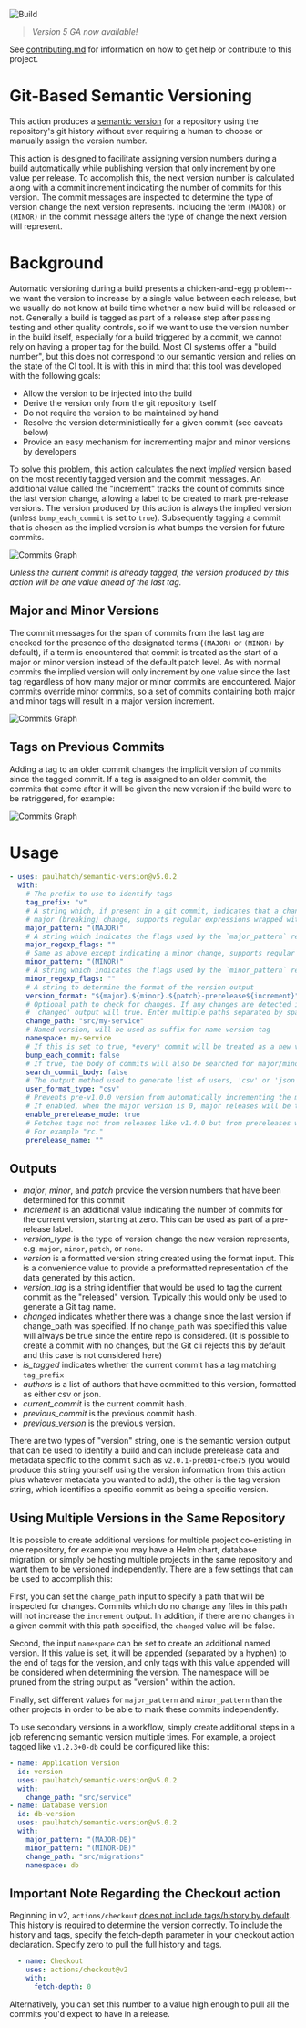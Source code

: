 ![Build](https://github.com/PaulHatch/semantic-version/workflows/Build/badge.svg)

> *Version 5 GA now available!*

See [contributing.md](contributing.md) for information on how to get help or contribute to this project.

# Git-Based Semantic Versioning

This action produces a [semantic version](https://semver.org) for a repository
using the repository's git history without ever requiring a human to choose or
manually assign the version number.

This action is designed to facilitate assigning version numbers during a build
automatically while publishing version that only increment by one value per
release. To accomplish this, the next version number is calculated along with
a commit increment indicating the number of commits for this version. The
commit messages are inspected to determine the type of version change the next
version represents. Including the term `(MAJOR)` or `(MINOR)` in the commit
message alters the type of change the next version will represent.

# Background

Automatic versioning during a build presents a chicken-and-egg problem--we
want the version to increase by a single value between each release, but we
usually do not know at build time whether a new build will be released or not.
Generally a build is tagged as part of a release step after passing testing and
other quality controls, so if we want to use the version number in the build
itself, especially for a build triggered by a commit, we cannot rely on having
a proper tag for the build. Most CI systems offer a "build number", but this
does not correspond to our semantic version and relies on the state of the CI
tool. It is with this in mind that this tool was developed with the following
goals:

- Allow the version to be injected into the build
- Derive the version only from the git repository itself
- Do not require the version to be maintained by hand
- Resolve the version deterministically for a given commit (see caveats below)
- Provide an easy mechanism for incrementing major and minor versions by developers

To solve this problem, this action calculates the next _implied_ version based on
the most recently tagged version and the commit messages. An additional value called
the "increment" tracks the count of commits since the last version change, allowing
a label to be created to mark pre-release versions. The version produced by this
action is always the implied version (unless `bump_each_commit` is set to `true`).
Subsequently tagging a commit that is chosen as the implied version is what bumps
the version for future commits.

![Commits Graph](versioning.drawio.svg?raw=true)

_Unless the current commit is already tagged, the version produced by this action will be one value ahead of the last tag._

## Major and Minor Versions

The commit messages for the span of commits from the last tag are checked for the
presence of the designated terms (`(MAJOR)` or `(MINOR)` by default), if a term
is encountered that commit is treated as the start of a major or minor version
instead of the default patch level. As with normal commits the implied version
will only increment by one value since the last tag regardless of how many major
or minor commits are encountered. Major commits override minor commits, so a set
of commits containing both major and minor tags will result in a major version
increment.

![Commits Graph](minor.drawio.svg?raw=true)

## Tags on Previous Commits

Adding a tag to an older commit changes the implicit version of commits since the
tagged commit. If a tag is assigned to an older commit, the commits that come after
it will be given the new version if the build were to be retriggered, for example:

![Commits Graph](tagging.drawio.svg?raw=true)

# Usage

<!-- start usage -->

```yaml
- uses: paulhatch/semantic-version@v5.0.2
  with:
    # The prefix to use to identify tags
    tag_prefix: "v"
    # A string which, if present in a git commit, indicates that a change represents a
    # major (breaking) change, supports regular expressions wrapped with '/'
    major_pattern: "(MAJOR)"
    # A string which indicates the flags used by the `major_pattern` regular expression. Supported flags: idgs
    major_regexp_flags: ""
    # Same as above except indicating a minor change, supports regular expressions wrapped with '/'
    minor_pattern: "(MINOR)"
    # A string which indicates the flags used by the `minor_pattern` regular expression. Supported flags: idgs
    minor_regexp_flags: ""
    # A string to determine the format of the version output
    version_format: "${major}.${minor}.${patch}-prerelease${increment}"
    # Optional path to check for changes. If any changes are detected in the path the
    # 'changed' output will true. Enter multiple paths separated by spaces.
    change_path: "src/my-service"
    # Named version, will be used as suffix for name version tag
    namespace: my-service
    # If this is set to true, *every* commit will be treated as a new version.
    bump_each_commit: false
    # If true, the body of commits will also be searched for major/minor patterns to determine the version type.
    search_commit_body: false
    # The output method used to generate list of users, 'csv' or 'json'.
    user_format_type: "csv"
    # Prevents pre-v1.0.0 version from automatically incrementing the major version.
    # If enabled, when the major version is 0, major releases will be treated as minor and minor as patch. Note that the version_type output is unchanged.
    enable_prerelease_mode: true
    # Fetches tags not from releases like v1.4.0 but from prereleases with suffix specified like v1.4.0-rc.0
    # For example "rc."
    prerelease_name: ""
```

## Outputs

- *major*, *minor*, and *patch* provide the version numbers that have been determined for this commit
- *increment* is an additional value indicating the number of commits for the current version, starting at zero. This can be used as part of a pre-release label.
- *version_type* is the type of version change the new version represents, e.g. `major`, `minor`, `patch`, or `none`.
- *version* is a formatted version string created using the format input. This is a convenience value to provide a preformatted representation of the data generated by this action.
- *version_tag* is a string identifier that would be used to tag the current commit as the "released" version. Typically this would only be used to generate a Git tag name.
- *changed* indicates whether there was a change since the last version if change_path was specified. If no `change_path` was specified this value will always be true since the entire repo is considered. (It is possible to create a commit with no changes, but the Git cli rejects this by default and this case is not considered here)
- *is_tagged* indicates whether the current commit has a tag matching `tag_prefix`
- *authors* is a list of authors that have committed to this version, formatted as either csv or json.
- *current_commit* is the current commit hash.
- *previous_commit* is the previous commit hash.
- *previous_version* is the previous version.

There are two types of "version" string, one is the semantic version output that can be used to identify a build and can include prerelease data and metadata specific to the commit such as `v2.0.1-pre001+cf6e75` (you would produce this string yourself using the version information from this action plus whatever metadata you wanted to add), the other is the tag version string, which identifies a specific commit as being a specific version.

## Using Multiple Versions in the Same Repository

It is possible to create additional versions for multiple project co-existing
in one repository, for example you may have a Helm chart, database migration,
or simply be hosting multiple projects in the same repository and want them to
be versioned independently. There are a few settings that can be used to
accomplish this:

First, you can set the `change_path` input to specify a path that will be
inspected for changes. Commits which do no change any files in this path will
not increase the `increment` output. In addition, if there are no changes in
a given commit with this path specified, the `changed` value will be false.

Second, the input `namespace` can be set to create an additional named version.
If this value is set, it will be appended (separated by a hyphen) to the end of
tags for the version, and only tags with this value appended will be considered
when determining the version.  The namespace will be pruned from the string
output as "version" within the action.

Finally, set different values for `major_pattern` and `minor_pattern` than the
other projects in order to be able to mark these commits independently.

To use secondary versions in a workflow, simply create additional steps in a
job referencing semantic version multiple times. For example, a project tagged
like `v1.2.3+0-db` could be configured like this:

```yaml
- name: Application Version
  id: version
  uses: paulhatch/semantic-version@v5.0.2
  with:
    change_path: "src/service"
- name: Database Version
  id: db-version
  uses: paulhatch/semantic-version@v5.0.2
  with:
    major_pattern: "(MAJOR-DB)"
    minor_pattern: "(MINOR-DB)"
    change_path: "src/migrations"
    namespace: db
```

## Important Note Regarding the Checkout action

Beginning in v2, `actions/checkout` [does not include tags/history by default](https://github.com/actions/checkout/issues/100).
This history is required to determine the version correctly. To include the history
and tags, specify the fetch-depth parameter in your checkout action declaration. Specify
zero to pull the full history and tags.

```yaml
  - name: Checkout
    uses: actions/checkout@v2
    with:
      fetch-depth: 0
```

Alternatively, you can set this number to a value high enough to pull all the commits
you'd expect to have in a release.
